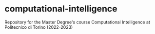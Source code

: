 # computational-intelligence
Repository for the Master Degree's course Computational Intelligence at Politecnico di Torino (2022-2023)
